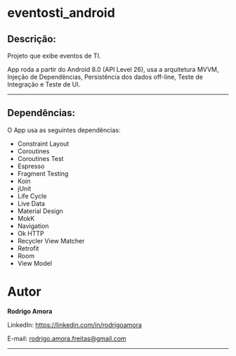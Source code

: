 # eventosti_android
Descrição:
----------
Projeto que exibe eventos de TI.

App roda a partir do Android 8.0 (API Level 26), usa a arquitetura MVVM, Injeção de Dependências, Persistência dos dados off-line, Teste de Integração e Teste de UI.

<hr>

Dependências:
-------------
O App usa as seguintes dependências:

* Constraint Layout
* Coroutines
* Coroutines Test
* Espresso
* Fragment Testing
* Koin
* jUnit
* Life Cycle
* Live Data
* Material Design
* MokK
* Navigation
* Ok HTTP
* Recycler View Matcher
* Retrofit
* Room
* View Model

# Autor
<b>Rodrigo Amora</b>

LinkedIn: https://linkedin.com/in/rodrigoamora

E-mail: rodrigo.amora.freitas@gmail.com

<hr>
